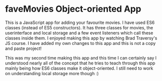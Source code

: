 # faveMovies Object-oriented App
This is a JavaScript app for adding your favourite movies.
I have used ES6 classes (instead of ES5 constructors). It has three classes for movies, the userinterface and local storage and a few event listeners which call these classes inside them.
I enjoyed making this app by watching Brad Traversy's JS course. I have added my own changes to this app and this is not a copy and paste project!

This was my second time making this app and this time I can certainly say I understood nearly all of the concept that he tries to teach through this app mainly being how ES6 classes make it object-oriented. 
I still need to work on understanding local storage more though :) 

